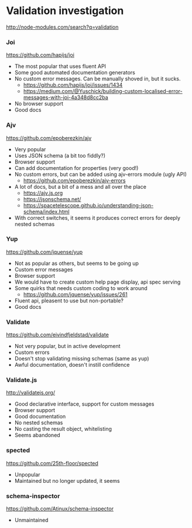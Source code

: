 # Validation investigation

http://node-modules.com/search?q=validation

### Joi

https://github.com/hapijs/joi

- The most popular that uses fluent API
- Some good automated documentation generators
- No custom error messages. Can be manually shoved in, but it sucks.
    - https://github.com/hapijs/joi/issues/1434
    - https://medium.com/@Yuschick/building-custom-localised-error-messages-with-joi-4a348d8cc2ba
- No browser support
- Good docs

### Ajv

https://github.com/epoberezkin/ajv

- Very popular
- Uses JSON schema (a bit too fiddly?)
- Browser support
- Can add documentation for properties (very good!)
- No custom errors, but can be added using ajv-errors module (ugly API)
    - https://github.com/epoberezkin/ajv-errors
- A lot of docs, but a bit of a mess and all over the place
    - https://ajv.js.org
    - https://jsonschema.net/
    - https://spacetelescope.github.io/understanding-json-schema/index.html
- With correct switches, it seems it produces correct errors for deeply nested schemas

### Yup

https://github.com/jquense/yup

- Not as popular as others, but seems to be going up
- Custom error messages
- Browser support
- We would have to create custom help page display, api spec serving
- Some quirks that needs custom coding to work around
    - https://github.com/jquense/yup/issues/261
- Fluent api, pleasent to use but non-portable?
- Good docs

### Validate

https://github.com/eivindfjeldstad/validate

- Not very popular, but in active development
- Custom errors
- Doesn't stop validating missing schemas (same as yup)
- Awful documentation, doesn't instill confidence

### Validate.js

http://validatejs.org/

- Good declarative interface, support for custom messages
- Browser support
- Good documentation
- No nested schemas
- No casting the result object, whitelisting
- Seems abandoned

### spected

https://github.com/25th-floor/spected

- Unpopular
- Maintained but no longer updated, it seems

### schema-inspector

https://github.com/Atinux/schema-inspector

- Unmaintained



